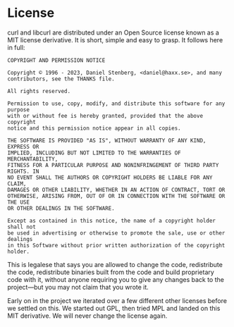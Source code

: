# License

curl and libcurl are distributed under an Open Source license known as a MIT
license derivative. It is short, simple and easy to grasp. It follows here in
full:

    COPYRIGHT AND PERMISSION NOTICE

    Copyright © 1996 - 2023, Daniel Stenberg, <daniel@haxx.se>, and many
    contributors, see the THANKS file.

    All rights reserved.

    Permission to use, copy, modify, and distribute this software for any purpose
    with or without fee is hereby granted, provided that the above copyright
    notice and this permission notice appear in all copies.

    THE SOFTWARE IS PROVIDED "AS IS", WITHOUT WARRANTY OF ANY KIND, EXPRESS OR
    IMPLIED, INCLUDING BUT NOT LIMITED TO THE WARRANTIES OF MERCHANTABILITY,
    FITNESS FOR A PARTICULAR PURPOSE AND NONINFRINGEMENT OF THIRD PARTY RIGHTS. IN
    NO EVENT SHALL THE AUTHORS OR COPYRIGHT HOLDERS BE LIABLE FOR ANY CLAIM,
    DAMAGES OR OTHER LIABILITY, WHETHER IN AN ACTION OF CONTRACT, TORT OR
    OTHERWISE, ARISING FROM, OUT OF OR IN CONNECTION WITH THE SOFTWARE OR THE USE
    OR OTHER DEALINGS IN THE SOFTWARE.

    Except as contained in this notice, the name of a copyright holder shall not
    be used in advertising or otherwise to promote the sale, use or other dealings
    in this Software without prior written authorization of the copyright holder.

This is legalese that says you are allowed to change the code, redistribute
the code, redistribute binaries built from the code and build proprietary code
with it, without anyone requiring you to give any changes back to the
project—but you may not claim that you wrote it.

Early on in the project we iterated over a few different other licenses before
we settled on this. We started out GPL, then tried MPL and landed on this MIT
derivative. We will never change the license again.
